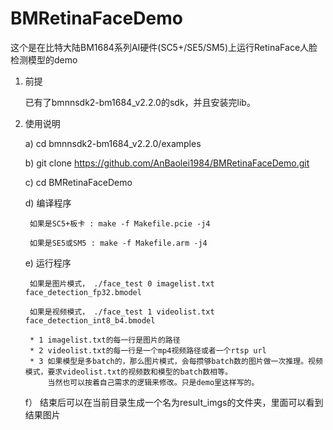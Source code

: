 # BMRetinaFaceDemo
这个是在比特大陆BM1684系列AI硬件(SC5+/SE5/SM5)上运行RetinaFace人脸检测模型的demo

1. 前提
  
    已有了bmnnsdk2-bm1684_v2.2.0的sdk，并且安装完lib。

2. 使用说明
 
    a)  cd bmnnsdk2-bm1684_v2.2.0/examples

    b)  git clone https://github.com/AnBaolei1984/BMRetinaFaceDemo.git

    c)  cd BMRetinaFaceDemo
  
    d)  编译程序
    
        如果是SC5+板卡 : make -f Makefile.pcie -j4
    
        如果是SE5或SM5 : make -f Makefile.arm -j4
  
    e)  运行程序
        
        如果是图片模式， ./face_test 0 imagelist.txt face_detection_fp32.bmodel
        
        如果是视频模式， ./face_test 1 videolist.txt face_detection_int8_b4.bmodel
        
        * 1 imagelist.txt的每一行是图片的路径
        * 2 videolist.txt的每一行是一个mp4视频路径或者一个rtsp url
        * 3 如果模型是多batch的，那么图片模式，会每攒够batch数的图片做一次推理。视频模式，要求videolist.txt的视频数和模型的batch数相等。
            当然也可以按着自己需求的逻辑来修改。只是demo里这样写的。
  
    f） 结束后可以在当前目录生成一个名为result_imgs的文件夹，里面可以看到结果图片
 
